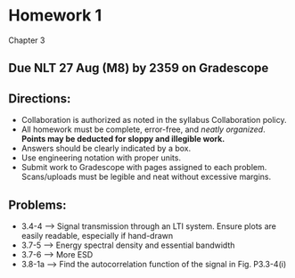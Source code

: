 # Homework 1

Chapter 3

## Due NLT 27 Aug (M8) by 2359 on Gradescope

## Directions: 
- Collaboration is authorized as noted in the syllabus Collaboration policy. 
- All homework must be complete, error-free, and _neatly organized_. **Points may be deducted for sloppy and illegible work.** 
- Answers should be clearly indicated by a box.
- Use engineering notation with proper units.
- Submit work to Gradescope with pages assigned to each problem. Scans/uploads must be legible and neat without excessive margins.

## Problems:
- 3.4-4 --> Signal transmission through an LTI system. Ensure plots are easily readable, especially if hand-drawn
- 3.7-5 --> Energy spectral density and essential bandwidth
- 3.7-6 --> More ESD 
- 3.8-1a --> Find the autocorrelation function of the signal in Fig. P3.3-4(i)
